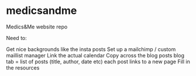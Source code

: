 # medicsandme
Medics&amp;Me website repo


Need to:

Get nice backgrounds like the insta posts
Set up a mailchimp / custom maillist manager
Link the actual calendar
Copy across the blog posts
  blog tab = list of posts (title, author, date etc)
  each post links to a new page 
Fill in the resources
